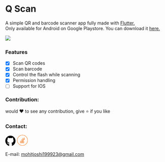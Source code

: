 # Q Scan

A simple QR and barcode scanner app fully made with [Flutter.](https://flutter.dev)
<br>
Only available for Android on Google Playstore. You can download it [here.](https://play.google.com/store/apps/details?id=com.rawlin.q_scan)


<img src="https://github.com/Rawlin-cypher/Q-Scan/blob/main/screenshots/Gif.gif" width="250">

### Features

* [x] Scan QR codes
* [x] Scan barcode
* [x] Control the flash while scanning
* [x] Permission handling
* [ ] Support for IOS

### Contribution:

would :heart: to see any contribution, give :star:  if you like

### Contact:


<p>
<a href="https://github.com/Rawlin-cypher"><img src="https://github.com/AmolGangadhare/MyProfileRepo/blob/master/git_hub_logo.png" width="32" height="33" style="max-width:100%;"></a>
<a href="https://stackoverflow.com/users/13891045/mohit-joshi" rel="nofollow"><img src="https://github.com/AmolGangadhare/MyProfileRepo/blob/master/stack_o_logo.svg" width="36" height="36" style="max-width:100%;"></a>
</p>

E-mail: mohitjoshi199923@gmail.com
